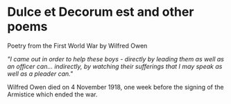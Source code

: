 # Dulce et Decorum est and other poems

Poetry from the First World War by Wilfred Owen

_"I came out in order to help these boys - directly by leading them as well as an officer can... indirectly, by watching their sufferings that I may speak as well as a pleader can."_

Wilfred Owen died on 4 November 1918, one week before the signing of the Armistice which ended the war.